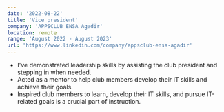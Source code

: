 ```yaml
---
date: '2022-08-22'
title: 'Vice president'
company: 'APPSCLUB ENSA Agadir'
location: remote
range: 'August 2022 - August 2023'
url: 'https://www.linkedin.com/company/appsclub-ensa-agadir'
---
```


- I've demonstrated leadership skills by assisting the club president and stepping in when needed.
- Acted as a mentor to help club members develop their IT skills and achieve their goals.
- Inspired club members to learn, develop their IT skills, and pursue IT-related goals is a crucial part of instruction.
